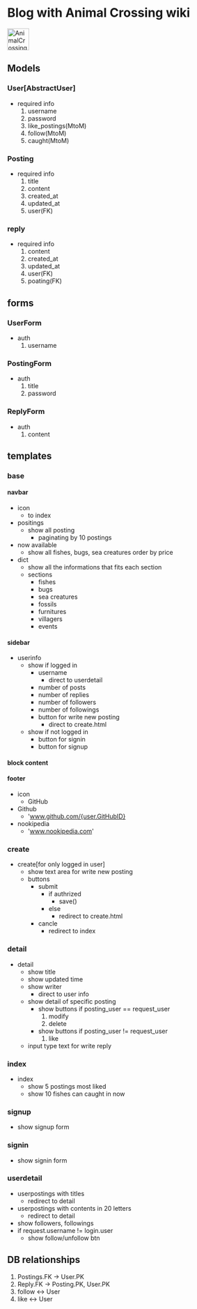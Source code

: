 # Blog with Animal Crossing wiki

<img src="https://blog.kakaocdn.net/dn/6Yr5Z/btqCymfM6RQ/bqyCiPRsnRClX3bN7TymK0/img.png" width="50px" height="50px" title="AnimalCrossing_Logo"/>

## Models

### User[AbstractUser]
- required info
    1. username
    2. password
    3. like_postings(MtoM)
    4. follow(MtoM)
    5. caught(MtoM)
### Posting
- required info
    1. title
    2. content
    3. created_at
    4. updated_at
    5. user(FK)
### reply
- required info
    1. content
    2. created_at
    3. updated_at
    4. user(FK)
    5. poating(FK)
## forms

### UserForm
- auth
    1. username
### PostingForm
- auth
    1. title
    2. password
### ReplyForm
- auth
    1. content

## templates

### base
#### navbar
- icon 
    - to index
- positings
    - show all posting
        - paginating by 10 postings
- now available
    - show all fishes, bugs, sea creatures order by price
- dict
    - show all the informations that fits each section
    - sections
        - fishes
        - bugs
        - sea creatures
        - fossils
        - furnitures
        - villagers
        - events

#### sidebar
- userinfo
    - show if logged in
        - username
            - direct to userdetail
        - number of posts
        - number of replies
        - number of followers
        - number of followings
        - button for write new posting
            - direct to create.html
    - show if not logged in
        - button for signin
        - button for signup
#### block content

#### footer
- icon
    - GitHub
- Github
    - 'www.github.com/{user.GitHubID}
- nookipedia
    - 'www.nookipedia.com'

### create
- create[for only logged in user]
    - show text area for write new posting
    - buttons
        - submit
            - if authrized
                - save()
            - else
                - redirect to create.html
        - cancle
            - redirect to index

### detail
- detail
    - show title
    - show updated time
    - show writer
        - direct to user info
    - show detail of specific posting
        - show buttons if posting_user == request_user
            1. modify
            2. delete
        - show buttons if posting_user != request_user
            1. like
    - input type text for write reply

### index
- index
    - show 5 postings most liked
    - show 10 fishes can caught in now

### signup
- show signup form

### signin
- show signin form

### userdetail
- userpostings with titles
    - redirect to detail
- userpostings with contents in 20 letters
    - redirect to detail
- show followers, followings
- if request.username != login.user
    - show follow/unfollow btn


## DB relationships

1. Postings.FK -> User.PK
2. Reply.FK -> Posting.PK, User.PK
3. follow <-> User
4. like <-> User